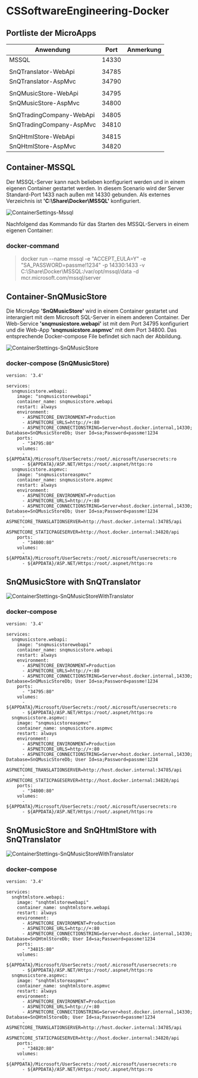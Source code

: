 # CSSoftwareEngineering-Docker

## Portliste der MicroApps

|Anwendung               |Port |Anmerkung|
|------------------------|-----|---------|
|MSSQL                   |14330|         |
|                        |     |         |
|SnQTranslator-WebApi    |34785|         |
|SnQTranslator-AspMvc    |34790|         |
|                        |     |         |
|SnQMusicStore-WebApi    |34795|         |
|SnQMusicStore-AspMvc    |34800|         |
|                        |     |         |
|SnQTradingCompany-WebApi|34805|         |
|SnQTradingCompany-AspMvc|34810|         |
|                        |     |         |
|SnQHtmlStore-WebApi     |34815|         |
|SnQHtmlStore-AspMvc     |34820|         |

## Container-MSSQL

Der MSSQL-Server kann nach belieben konfiguriert werden und in einem eigenen Container gestartet werden. In diesem Scenario wird der Server Standard-Port 1433 nach außen mit 14330 gebunden. Als externes Verzeichnis ist **'C:\Share\Docker\MSSQL'** konfiguriert.

![ContainerSettings-Mssql](ContainerSettings-MSSQL.png)

Nachfolgend das Kommando für das Starten des MSSQL-Servers in einem eigenen Container:

### docker-command

> docker run --name mssql -e "ACCEPT_EULA=Y" -e "SA_PASSWORD=passme!1234" -p 14330:1433 -v C:\Share\Docker\MSSQL:/var/opt/mssql/data -d mcr.microsoft.com/mssql/server

## Container-SnQMusicStore

Die MicroApp **'SnQMusicStore'** wird in einem Container gestartet und interargiert mit dem Microsoft SQL-Server in einem anderen Container. Der Web-Service **'snqmusicstore.webapi'** ist mit dem Port 34795 konfiguriert und die Web-App **'snqmusicstore.aspmvc'** mit dem Port 34800. Das entsprechende Docker-compose File befindet sich nach der Abbildung.
 
![ContainerStettings-SnQMusicStore](ContainerSettings-SnQMusicStore.png)

### docker-compose (SnQMusicStore)

```code
version: '3.4'

services:
  snqmusicstore.webapi:
    image: "snqmusicstorewebapi"
    container_name: snqmusicstore.webapi
    restart: always
    environment:
      - ASPNETCORE_ENVIRONMENT=Production
      - ASPNETCORE_URLS=http://+:80
      - ASPNETCORE_CONNECTIONSTRING=Server=host.docker.internal,14330; Database=SnQMusicStoreDb; User Id=sa;Password=passme!1234
    ports:
      - "34795:80"
    volumes:
      - ${APPDATA}/Microsoft/UserSecrets:/root/.microsoft/usersecrets:ro
      - ${APPDATA}/ASP.NET/Https:/root/.aspnet/https:ro
  snqmusicstore.aspmvc:
    image: "snqmusicstoreaspmvc"
    container_name: snqmusicstore.aspmvc
    restart: always
    environment:
      - ASPNETCORE_ENVIRONMENT=Production
      - ASPNETCORE_URLS=http://+:80
      - ASPNETCORE_CONNECTIONSTRING=Server=host.docker.internal,14330; Database=SnQMusicStoreDb; User Id=sa;Password=passme!1234
      - ASPNETCORE_TRANSLATIONSERVER=http://host.docker.internal:34785/api
      - ASPNETCORE_STATICPAGESERVER=http://host.docker.internal:34820/api
    ports:
      - "34800:80"
    volumes:
      - ${APPDATA}/Microsoft/UserSecrets:/root/.microsoft/usersecrets:ro
      - ${APPDATA}/ASP.NET/Https:/root/.aspnet/https:ro
```
  
## SnQMusicStore with SnQTranslator

![ContainerStettings-SnQMusicStoreWithTranslator](ContainerSettings-SnQMusicStoreWithTranslator.png)

### docker-compose

```code
version: '3.4'

services:
  snqmusicstore.webapi:
    image: "snqmusicstorewebapi"
    container_name: snqmusicstore.webapi
    restart: always
    environment:
      - ASPNETCORE_ENVIRONMENT=Production
      - ASPNETCORE_URLS=http://+:80
      - ASPNETCORE_CONNECTIONSTRING=Server=host.docker.internal,14330; Database=SnQMusicStoreDb; User Id=sa;Password=passme!1234
    ports:
      - "34795:80"
    volumes:
      - ${APPDATA}/Microsoft/UserSecrets:/root/.microsoft/usersecrets:ro
      - ${APPDATA}/ASP.NET/Https:/root/.aspnet/https:ro
  snqmusicstore.aspmvc:
    image: "snqmusicstoreaspmvc"
    container_name: snqmusicstore.aspmvc
    restart: always
    environment:
      - ASPNETCORE_ENVIRONMENT=Production
      - ASPNETCORE_URLS=http://+:80
      - ASPNETCORE_CONNECTIONSTRING=Server=host.docker.internal,14330; Database=SnQMusicStoreDb; User Id=sa;Password=passme!1234
      - ASPNETCORE_TRANSLATIONSERVER=http://host.docker.internal:34785/api
      - ASPNETCORE_STATICPAGESERVER=http://host.docker.internal:34820/api
    ports:
      - "34800:80"
    volumes:
      - ${APPDATA}/Microsoft/UserSecrets:/root/.microsoft/usersecrets:ro
      - ${APPDATA}/ASP.NET/Https:/root/.aspnet/https:ro
```

## SnQMusicStore and SnQHtmlStore with SnQTranslator

![ContainerStettings-SnQMusicStoreWithTranslator](ContainerSettings-SnQMusicStoreAndSnQHtmlStoreWithTranslator.png)

### docker-compose

```code
version: '3.4'

services:
  snqhtmlstore.webapi:
    image: "snqhtmlstorewebapi"
    container_name: snqhtmlstore.webapi
    restart: always
    environment:
      - ASPNETCORE_ENVIRONMENT=Production
      - ASPNETCORE_URLS=http://+:80
      - ASPNETCORE_CONNECTIONSTRING=Server=host.docker.internal,14330; Database=SnQHtmlStoreDb; User Id=sa;Password=passme!1234
    ports:
      - "34815:80"
    volumes:
      - ${APPDATA}/Microsoft/UserSecrets:/root/.microsoft/usersecrets:ro
      - ${APPDATA}/ASP.NET/Https:/root/.aspnet/https:ro
  snqmusicstore.aspmvc:
    image: "snqhtmlstoreaspmvc"
    container_name: snqhtmlstore.aspmvc
    restart: always
    environment:
      - ASPNETCORE_ENVIRONMENT=Production
      - ASPNETCORE_URLS=http://+:80
      - ASPNETCORE_CONNECTIONSTRING=Server=host.docker.internal,14330; Database=SnQHtmlStoreDb; User Id=sa;Password=passme!1234
      - ASPNETCORE_TRANSLATIONSERVER=http://host.docker.internal:34785/api
      - ASPNETCORE_STATICPAGESERVER=http://host.docker.internal:34820/api
    ports:
      - "34820:80"
    volumes:
      - ${APPDATA}/Microsoft/UserSecrets:/root/.microsoft/usersecrets:ro
      - ${APPDATA}/ASP.NET/Https:/root/.aspnet/https:ro
```
